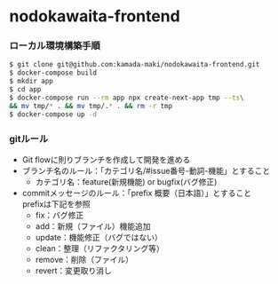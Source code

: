 # nodokawaita-frontend


### ローカル環境構築手順
```bash
$ git clone git@github.com:kamada-maki/nodokawaita-frontend.git
$ docker-compose build
$ mkdir app
$ cd app
$ docker-compose run --rm app npx create-next-app tmp --ts\
&& mv tmp/* . && mv tmp/.* . && rm -r tmp
$ docker-compose up -d
```


### gitルール
- Git flowに則りブランチを作成して開発を進める  
- ブランチ名のルール：「カテゴリ名/#issue番号-動詞-機能」とすること
    - カテゴリ名：feature(新規機能) or bugfix(バグ修正)
- commitメッセージのルール：「prefix 概要（日本語）」とすること  
prefixは下記を参照
    - fix：バグ修正
    - add：新規（ファイル）機能追加
    - update：機能修正（バグではない）
    - clean：整理（リファクタリング等）
    - remove：削除（ファイル）
    - revert：変更取り消し